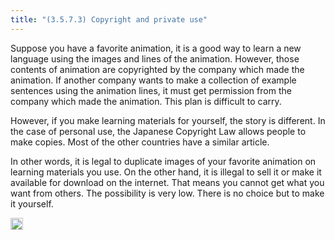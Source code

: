 ```yaml
---
title: "(3.5.7.3) Copyright and private use"
---
```


Suppose you have a favorite animation, it is a good way to learn a new language using the images and lines of the animation. However, those contents of animation are copyrighted by the company which made the animation. If another company wants to make a collection of example sentences using the animation lines, it must get permission from the company which made the animation. This plan is difficult to carry.

However, if you make learning materials for yourself, the story is different. In the case of personal use, the Japanese Copyright Law allows people to make copies. Most of the other countries have a similar article.

In other words, it is legal to duplicate images of your favorite animation on learning materials you use. On the other hand, it is illegal to sell it or make it available for download on the internet. That means you cannot get what you want from others. The possibility is very low. There is no choice but to make it yourself.


<img src='https://scrapbox.io/api/pages/nishio/en/icon' alt='en.icon' height="19.5"/>